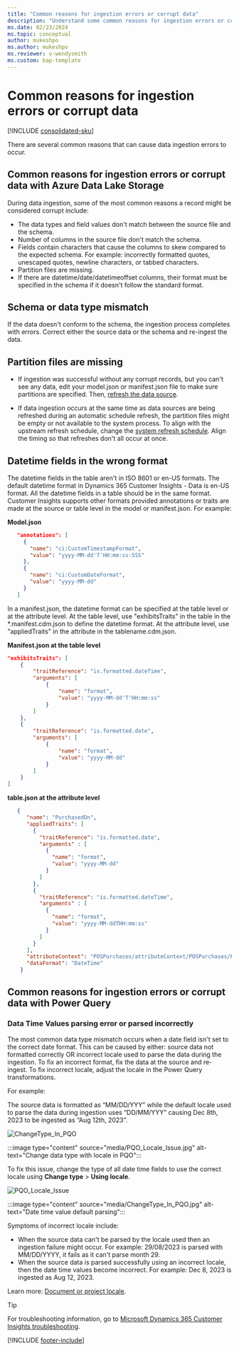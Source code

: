 ```yaml
---
title: "Common reasons for ingestion errors or corrupt data"
description: "Understand some common reasons for ingestion errors or corrupt data when using Data Lake Storage or Power Query"
ms.date: 02/23/2024
ms.topic: conceptual
author: mukeshpo
ms.author: mukeshpo
ms.reviewer: v-wendysmith
ms.custom: bap-template
---
```


# Common reasons for ingestion errors or corrupt data

[!INCLUDE [consolidated-sku](./includes/consolidated-sku.md)]

There are several common reasons that can cause data ingestion errors to occur.

## Common reasons for ingestion errors or corrupt data with Azure Data Lake Storage

During data ingestion, some of the most common reasons a record might be considered corrupt include:

- The data types and field values don't match between the source file and the schema.
- Number of columns in the source file don't match the schema.
- Fields contain characters that cause the columns to skew compared to the expected schema. For example: incorrectly formatted quotes, unescaped quotes, newline characters, or tabbed characters.
- Partition files are missing.
- If there are datetime/date/datetimeoffset columns, their format must be specified in the schema if it doesn't follow the standard format.

## Schema or data type mismatch

If the data doesn't conform to the schema, the ingestion process completes with errors. Correct either the source data or the schema and re-ingest the data.

## Partition files are missing

- If ingestion was successful without any corrupt records, but you can't see any data, edit your model.json or manifest.json file to make sure partitions are specified. Then, [refresh the data source](data-sources-manage.md#refresh-data-sources).

- If data ingestion occurs at the same time as data sources are being refreshed during an automatic schedule refresh, the partition files might be empty or not available to the system process. To align with the upstream refresh schedule, change the [system refresh schedule](schedule-refresh.md). Align the timing so that refreshes don't all occur at once.

## Datetime fields in the wrong format

The datetime fields in the table aren't in ISO 8601 or en-US formats. The default datetime format in Dynamics 365 Customer Insights - Data is en-US format. All the datetime fields in a table should be in the same format. Customer Insights supports other formats provided annotations or traits are made at the source or table level in the model or manifest.json. For example:

**Model.json**

   ```json
      "annotations": [
        {
          "name": "ci:CustomTimestampFormat",
          "value": "yyyy-MM-dd'T'HH:mm:ss:SSS"
        },
        {
          "name": "ci:CustomDateFormat",
          "value": "yyyy-MM-dd"
        }
      ]   
   ```

  In a manifest.json, the datetime format can be specified at the table level or at the attribute level. At the table level, use "exhibitsTraits" in the table in the *.manifest.cdm.json to define the datetime format. At the attribute level, use "appliedTraits" in the attribute in the tablename.cdm.json.

**Manifest.json at the table level**

```json
"exhibitsTraits": [
    {
        "traitReference": "is.formatted.dateTime",
        "arguments": [
            {
                "name": "format",
                "value": "yyyy-MM-dd'T'HH:mm:ss"
            }
        ]
    },
    {
        "traitReference": "is.formatted.date",
        "arguments": [
            {
                "name": "format",
                "value": "yyyy-MM-dd"
            }
        ]
    }
]
```

**table.json at the attribute level**

```json
   {
      "name": "PurchasedOn",
      "appliedTraits": [
        {
          "traitReference": "is.formatted.date",
          "arguments" : [
            {
              "name": "format",
              "value": "yyyy-MM-dd"
            }
          ]
        },
        {
          "traitReference": "is.formatted.dateTime",
          "arguments" : [
            {
              "name": "format",
              "value": "yyyy-MM-ddTHH:mm:ss"
            }
          ]
        }
      ],
      "attributeContext": "POSPurchases/attributeContext/POSPurchases/PurchasedOn",
      "dataFormat": "DateTime"
    }
```

## Common reasons for ingestion errors or corrupt data with Power Query

### Data Time Values parsing error or parsed incorrectly

The most common data type mismatch occurs when a date field isn't set to the correct date format. This can be caused by either: source data not formatted correctly OR incorrect locale used to parse the data during the ingestion. To fix an incorrect format, fix the data at the source and re-ingest. To fix incorrect locale, adjust the locale in the Power Query transformations. 

For example:

The source data is formatted as “MM/DD/YYY” while the default locale used to parse the data during ingestion uses “DD/MM/YYY” causing Dec 8th, 2023 to be ingested as “Aug 12th, 2023”.  

![ChangeType_In_PQO](https://github.com/MicrosoftDocs/customer-insights-pr/assets/98359363/df9c4b5c-427c-4e3c-829f-c4cb26f60be9)

:::image type="content" source="media/PQO_Locale_Issue.jpg" alt-text="Change data type with locale in PQO":::

To fix this issue, change the type of all date time fields to use the correct locale using **Change type** > **Using locale**.


![PQO_Locale_Issue](https://github.com/MicrosoftDocs/customer-insights-pr/assets/98359363/c5ff6fe6-b7e9-408f-99ff-46a26cc8778b)


:::image type="content" source="media/ChangeType_In_PQO.jpg" alt-text="Date time value default parsing":::

Symptoms of incorrect locale include:
 - When the source data can't be parsed by the locale used then an ingestion failure might occur. For example: 29/08/2023 is parsed with MM/DD/YYYY, it fails as it can't parse month 29.
 - When the source data is parsed successfully using an incorrect locale, then the date time values become incorrect. For example: Dec 8, 2023 is ingested as Aug 12, 2023.

Learn more: [Document or project locale](/power-query/data-types#document-or-project-locale).

> [!TIP]
> For troubleshooting information, go to [Microsoft Dynamics 365 Customer Insights troubleshooting](/troubleshoot/dynamics-365/customer-insights/welcome-customer-insights).

[!INCLUDE [footer-include](includes/footer-banner.md)]
